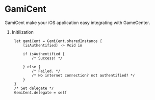 # GamiCent
GamiCent make your iOS application easy integrating with GameCenter.

1. Initilization

		let gamiCent = GemiCent.sharedInstance {
            (isAuthentified) -> Void in

            if isAuthentified {
                /* Success! */

            } else {
                /* Failed. */
                /* No internet connection? not authentified? */
            }
        }
        /* Set delegate */
        GemiCent.delegate = self
        